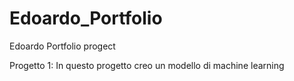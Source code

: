 # Edoardo_Portfolio
Edoardo Portfolio progect

Progetto 1: In questo progetto creo un modello di machine learning
